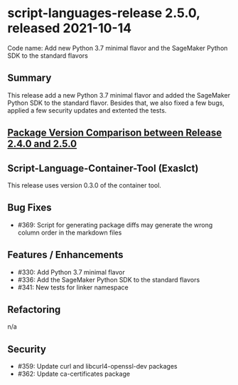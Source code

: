 # script-languages-release 2.5.0, released 2021-10-14

Code name: Add new Python 3.7 minimal flavor and the SageMaker Python SDK to the standard flavors

## Summary

This release add a new Python 3.7 minimal flavor and  added the SageMaker Python SDK to the standard flavor. Besides that, we also fixed a few bugs, applied a few security updates and extented the tests.

## [Package Version Comparison between Release 2.4.0 and 2.5.0](package_diffs/2.5.0/README.md)
  
## Script-Language-Container-Tool (Exaslct)

This release uses version 0.3.0 of the container tool.

## Bug Fixes

 - #369: Script for generating package diffs may generate the wrong column order in the markdown files

## Features / Enhancements

 - #330: Add Python 3.7 minimal flavor
 - #336: Add the SageMaker Python SDK to the standard flavors 
 - #341: New tests for linker namespace

## Refactoring

 n/a

## Security

 - #359: Update curl and libcurl4-openssl-dev packages
 - #362: Update ca-certificates package
